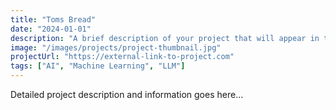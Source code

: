 ```yaml
---
title: "Toms Bread"
date: "2024-01-01"
description: "A brief description of your project that will appear in the card"
image: "/images/projects/project-thumbnail.jpg"
projectUrl: "https://external-link-to-project.com"
tags: ["AI", "Machine Learning", "LLM"]
---
```


Detailed project description and information goes here...